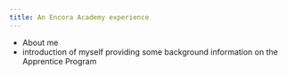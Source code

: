 ```yaml
---
title: An Encora Academy experience
---
```


* About me
* introduction of myself providing some background information on the Apprentice Program
